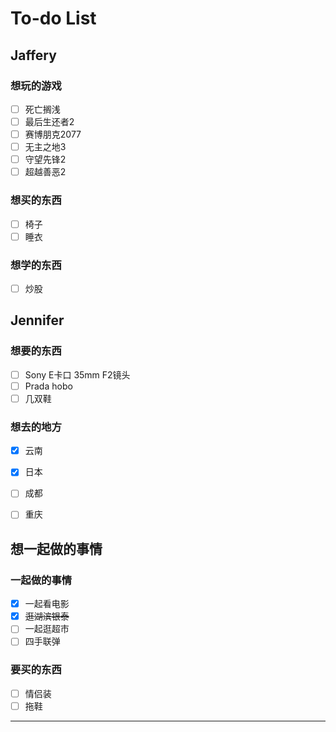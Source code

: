 To-do List
===================================

## Jaffery

### 想玩的游戏
- [ ] 死亡搁浅
- [ ] 最后生还者2
- [ ] 赛博朋克2077
- [ ] 无主之地3
- [ ] 守望先锋2
- [ ] 超越善恶2

### 想买的东西
- [ ] 椅子
- [ ] 睡衣

### 想学的东西
- [ ] 炒股


## Jennifer

### 想要的东西
- [ ] Sony E卡口 35mm F2镜头
- [ ] Prada hobo
- [ ] 几双鞋

### 想去的地方
- [x] 云南
- [x] 日本
- [ ] 成都
- [ ] 重庆


## 想一起做的事情

### 一起做的事情
- [x] 一起看电影
- [x] ~~逛湖滨银泰~~
- [ ] 一起逛超市
- [ ] 四手联弹

### 要买的东西
- [ ] 情侣装
- [ ] 拖鞋

--------------------------------